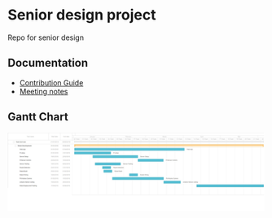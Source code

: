 # Senior design project

Repo for senior design

## Documentation

- [Contribution Guide](CONTRIBUTING.md)
- [Meeting notes](MEETING.md)

## Gantt Chart

![Gantt Chart](docs/img/gantt-chart.jpg)
